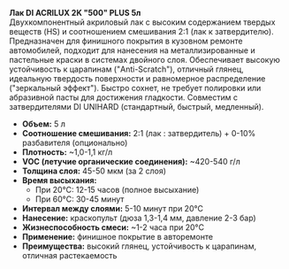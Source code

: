 **Лак DI ACRILUX 2K "500" PLUS 5л**  
Двухкомпонентный акриловый лак с высоким содержанием твердых веществ (HS) и соотношением смешивания 2:1 (лак к затвердителю). Предназначен для финишного покрытия в кузовном ремонте автомобилей, подходит для нанесения на металлизированные и пастельные краски в системах двойного слоя. Обеспечивает высокую устойчивость к царапинам ("Anti-Scratch"), отличный глянец, идеальную твердость поверхности и равномерное распределение ("зеркальный эффект"). Быстро сохнет, не требует полировки или абразивной пасты для достижения гладкости. Совместим с затвердителями DI UNIHARD (стандартный, быстрый, медленный).

- **Объем:** 5 л  
- **Соотношение смешивания:** 2:1 (лак : затвердитель) + 0-10% разбавителя (опционально)  
- **Плотность:** ~1,0-1,1 кг/л  
- **VOC (летучие органические соединения):** ~420-540 г/л  
- **Толщина слоя:** 45-50 мкм (за 2 слоя)  
- **Время высыхания:**  
  - При 20°C: 12-15 часов (полное высыхание)  
  - При 60°C: 30-45 минут  
- **Интервал между слоями:** 5-10 минут при 20°C  
- **Нанесение:** краскопульт (дюза 1,3-1,4 мм, давление 2-3 бар)  
- **Жизнеспособность смеси:** ~1-2 часа при 20°C  
- **Применение:** финишное покрытие в авторемонте  
- **Преимущества:** высокий глянец, устойчивость к царапинам, отличная растекаемость  



